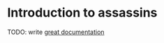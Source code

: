 # Introduction to assassins

TODO: write [great documentation](http://jacobian.org/writing/what-to-write/)
